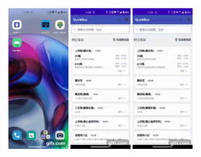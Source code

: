 <img src="./art/one.gif" width="120">
<img src="./art/two.gif" width="120">
<img src="./art/three.gif" width="120">
